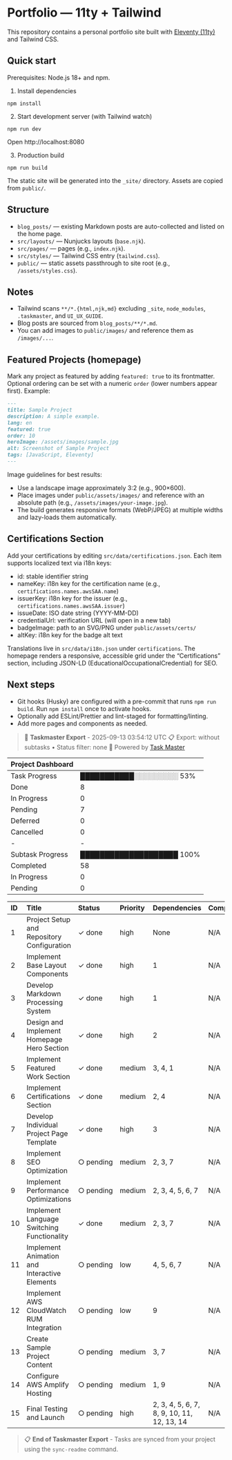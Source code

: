 # Portfolio — 11ty + Tailwind

This repository contains a personal portfolio site built with [Eleventy (11ty)](https://www.11ty.dev/) and Tailwind CSS.

## Quick start

Prerequisites: Node.js 18+ and npm.

1. Install dependencies

```
npm install
```

2. Start development server (with Tailwind watch)

```
npm run dev
```

Open http://localhost:8080

3. Production build

```
npm run build
```

The static site will be generated into the `_site/` directory. Assets are copied from `public/`.

## Structure

- `blog_posts/` — existing Markdown posts are auto-collected and listed on the home page.
- `src/layouts/` — Nunjucks layouts (`base.njk`).
- `src/pages/` — pages (e.g., `index.njk`).
- `src/styles/` — Tailwind CSS entry (`tailwind.css`).
- `public/` — static assets passthrough to site root (e.g., `/assets/styles.css`).

## Notes

- Tailwind scans `**/*.{html,njk,md}` excluding `_site`, `node_modules`, `.taskmaster`, and `UI_UX_GUIDE`.
- Blog posts are sourced from `blog_posts/**/*.md`.
- You can add images to `public/images/` and reference them as `/images/...`.

## Featured Projects (homepage)

Mark any project as featured by adding `featured: true` to its frontmatter. Optional ordering can be set with a numeric `order` (lower numbers appear first). Example:

```md
---
title: Sample Project
description: A simple example.
lang: en
featured: true
order: 10
heroImage: /assets/images/sample.jpg
alt: Screenshot of Sample Project
tags: [JavaScript, Eleventy]
---
```

Image guidelines for best results:
- Use a landscape image approximately 3:2 (e.g., 900×600).
- Place images under `public/assets/images/` and reference with an absolute path (e.g., `/assets/images/your-image.jpg`).
- The build generates responsive formats (WebP/JPEG) at multiple widths and lazy-loads them automatically.

## Certifications Section

Add your certifications by editing `src/data/certifications.json`. Each item supports localized text via i18n keys:

- id: stable identifier string
- nameKey: i18n key for the certification name (e.g., `certifications.names.awsSAA.name`)
- issuerKey: i18n key for the issuer (e.g., `certifications.names.awsSAA.issuer`)
- issueDate: ISO date string (YYYY-MM-DD)
- credentialUrl: verification URL (will open in a new tab)
- badgeImage: path to an SVG/PNG under `public/assets/certs/`
- altKey: i18n key for the badge alt text

Translations live in `src/data/i18n.json` under `certifications`. The homepage renders a responsive, accessible grid under the “Certifications” section, including JSON-LD (EducationalOccupationalCredential) for SEO.

## Next steps

- Git hooks (Husky) are configured with a pre-commit that runs `npm run build`. Run `npm install` once to activate hooks.
- Optionally add ESLint/Prettier and lint-staged for formatting/linting.
- Add more pages and components as needed.

<!-- TASKMASTER_EXPORT_START -->
> 🎯 **Taskmaster Export** - 2025-09-13 03:54:12 UTC
> 📋 Export: without subtasks • Status filter: none
> 🔗 Powered by [Task Master](https://task-master.dev?utm_source=github-readme&utm_medium=readme-export&utm_campaign=portfolio&utm_content=task-export-link)

| Project Dashboard |  |
| :-                |:-|
| Task Progress     | ███████████░░░░░░░░░ 53% |
| Done | 8 |
| In Progress | 0 |
| Pending | 7 |
| Deferred | 0 |
| Cancelled | 0 |
|-|-|
| Subtask Progress | ████████████████████ 100% |
| Completed | 58 |
| In Progress | 0 |
| Pending | 0 |


| ID | Title | Status | Priority | Dependencies | Complexity |
| :- | :-    | :-     | :-       | :-           | :-         |
| 1 | Project Setup and Repository Configuration | ✓&nbsp;done | high | None | N/A |
| 2 | Implement Base Layout Components | ✓&nbsp;done | high | 1 | N/A |
| 3 | Develop Markdown Processing System | ✓&nbsp;done | high | 1 | N/A |
| 4 | Design and Implement Homepage Hero Section | ✓&nbsp;done | high | 2 | N/A |
| 5 | Implement Featured Work Section | ✓&nbsp;done | medium | 3, 4, 1 | N/A |
| 6 | Implement Certifications Section | ✓&nbsp;done | medium | 2, 4 | N/A |
| 7 | Develop Individual Project Page Template | ✓&nbsp;done | high | 3 | N/A |
| 8 | Implement SEO Optimization | ○&nbsp;pending | medium | 2, 3, 7 | N/A |
| 9 | Implement Performance Optimizations | ○&nbsp;pending | medium | 2, 3, 4, 5, 6, 7 | N/A |
| 10 | Implement Language Switching Functionality | ✓&nbsp;done | medium | 2, 3, 7 | N/A |
| 11 | Implement Animation and Interactive Elements | ○&nbsp;pending | low | 4, 5, 6, 7 | N/A |
| 12 | Implement AWS CloudWatch RUM Integration | ○&nbsp;pending | low | 9 | N/A |
| 13 | Create Sample Project Content | ○&nbsp;pending | medium | 3, 7 | N/A |
| 14 | Configure AWS Amplify Hosting | ○&nbsp;pending | medium | 1, 9 | N/A |
| 15 | Final Testing and Launch | ○&nbsp;pending | high | 2, 3, 4, 5, 6, 7, 8, 9, 10, 11, 12, 13, 14 | N/A |

> 📋 **End of Taskmaster Export** - Tasks are synced from your project using the `sync-readme` command.
<!-- TASKMASTER_EXPORT_END -->



